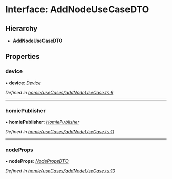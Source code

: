 # Interface: AddNodeUseCaseDTO

## Hierarchy

* **AddNodeUseCaseDTO**

## Properties

###  device

• **device**: *[Device](../classes/device.md)*

*Defined in [homie/useCases/addNodeUseCase.ts:9](https://github.com/AlejandroHerr/homieiot.ts/blob/15259b3/src/homie/useCases/addNodeUseCase.ts#L9)*

___

###  homiePublisher

• **homiePublisher**: *[HomiePublisher](../classes/homiepublisher.md)*

*Defined in [homie/useCases/addNodeUseCase.ts:11](https://github.com/AlejandroHerr/homieiot.ts/blob/15259b3/src/homie/useCases/addNodeUseCase.ts#L11)*

___

###  nodeProps

• **nodeProps**: *[NodePropsDTO](nodepropsdto.md)*

*Defined in [homie/useCases/addNodeUseCase.ts:10](https://github.com/AlejandroHerr/homieiot.ts/blob/15259b3/src/homie/useCases/addNodeUseCase.ts#L10)*
